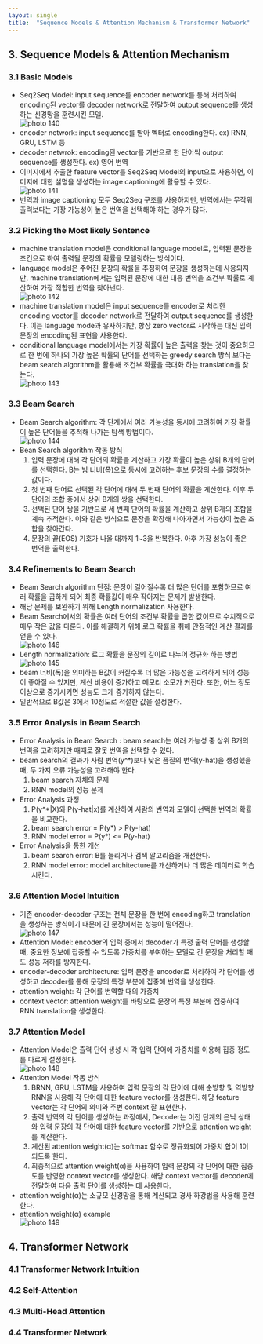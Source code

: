```yaml
---
layout: single
title:  "Sequence Models & Attention Mechanism & Transformer Network"
---
```

## 3. Sequence Models & Attention Mechanism

### 3.1 Basic Models
* Seq2Seq Model: input sequence를 encoder network를 통해 처리하여 encoding된 vector를 decoder network로 전달하여 output sequence를 생성하는 신경망을 훈련시킨 모델.                
![photo 140](/assets/img/blog/img140.png)             
* encoder network: input sequence를 받아 벡터로 encoding한다. ex) RNN, GRU, LSTM 등
* decoder netwrok: encoding된 vector를 기반으로 한 단어씩 output sequence를 생성한다. ex) 영어 번역
* 이미지에서 추출한 feature vector를 Seq2Seq Model의 input으로 사용하면, 이미지에 대한 설명을 생성하는 image captioning에 활용할 수 있다.                
![photo 141](/assets/img/blog/img141.png)             
* 번역과 image captioning 모두 Seq2Seq 구조를 사용하지만, 번역에서는 무작위 출력보다는 가장 가능성이 높은 번역을 선택해야 하는 경우가 많다.

### 3.2 Picking the Most likely Sentence
* machine translation model은 conditional language model로, 입력된 문장을 조건으로 하여 출력될 문장의 확률을 모델링하는 방식이다.
* language model은 주어진 문장의 확률을 추정하여 문장을 생성하는데 사용되지만, machine translation에서는 입력된 문장에 대한 대응 번역을 조건부 확률로 계산하여 가장 적합한 번역을 찾아낸다.               
![photo 142](/assets/img/blog/img142.png)               
* machine translation model은 input sequence를 encoder로 처리한 encoding vector를 decoder network로 전달하여 output sequence를 생성한다. 이는 language mode과 유사하지만, 항상 zero vector로 시작하는 대신 입력 문장의 encoding된 표현을 사용한다.
* conditional language model에서는 가장 확률이 높은 출력을 찾는 것이 중요하므로 한 번에 하나의 가장 높은 확률의 단어를 선택하는 greedy search 방식 보다는 beam search algorithm을 활용해 조건부 확률을 극대화 하는 translation을 찾는다.              
![photo 143](/assets/img/blog/img143.png)         

### 3.3 Beam Search
* Beam Search algorithm: 각 단계에서 여러 가능성을 동시에 고려하여 가장 확률이 높은 단어들을 추적해 나가는 탐색 방법이다.           
![photo 144](/assets/img/blog/img144.png)                 
* Bean Search algorithm 작동 방식
  1. 입력 문장에 대해 각 단어의 확률을 계산하고 가장 확률이 높은 상위 B개의 단어를 선택한다. B는 빔 너비(폭)으로 동시에 고려하는 후보 문장의 수를 결정하는 값이다.
  2. 첫 번째 단어로 선택된 각 단어에 대해 두 번째 단어의 확률을 계산한다. 이후 두 단어의 조합 중에서 상위 B개의 쌍을 선택한다.
  3. 선택된 단어 쌍을 기반으로 세 번째 단어의 확률을 계산하고 상위 B개의 조합을 계속 추적한다. 이와 같은 방식으로 문장을 확장해 나아가면서 가능성이 높은 조합을 찾아간다.
  4. 문장의 끝(EOS) 기호가 나올 대까지 1~3을 반복한다. 아후 가장 성능이 좋은 번역을 출력한다.

### 3.4 Refinements to Beam Search
* Beam Search algorithm 단점: 문장이 길어질수록 더 많은 단어를 포함하므로 여러 확률을 곱하게 되어 최종 확률값이 매우 작아지는 문제가 발생한다.
* 해당 문제를 보완하기 위해 Length normalization 사용한다.
* Beam Search에서의 확률은 여러 단어의 조건부 확률을 곱한 값이므로 수치적으로 매우 작은 값을 다룬다. 이를 해결하기 위해 로그 확률을 취해 안정적인 계산 결과를 얻을 수 있다.             
![photo 146](/assets/img/blog/img146.png)            
* Length normalization: 로그 확률을 문장의 길이로 나누어 정규화 하는 방법             
![photo 145](/assets/img/blog/img145.png)      
* beam 너비(폭)을 의미하는 B값이 커질수록 더 많은 가능성을 고려하게 되어 성능이 좋아질 수 있지만, 계산 비용이 증가하고 메모리 소모가 커진다. 또한, 어느 정도 이상으로 증가시키면 성능도 크게 증가하지 않는다.
* 일반적으로 B값은 3에서 10정도로 적절한 값을 설정한다.

### 3.5 Error Analysis in Beam Search
* Error Analysis in Beam Search : beam search는 여러 가능성 중 상위 B개의 번역을 고려하지만 때때로 잘못 번역을 선택할 수 있다.
* beam search의 결과가 사람 번역(y^*)보다 낮은 품질의 번역(y-hat)을 생성했을 때, 두 가지 오류 가능성을 고려해야 한다.
  1. beam search 자체의 문제
  2. RNN model의 성능 문제
* Error Analysis 과정
  1. P(y^*|X)와 P(y-hat|x)를 계산하여 사람의 번역과 모델이 선택한 번역의 확률을 비교한다.
  2. beam search error = P(y*) > P(y-hat)
  3. RNN model error = P(y*) <= P(y-hat)
* Error Analysis을 통한 개선
  1. beam search error: B를 늘리거나 검색 알고리즘을 개선한다.
  2. RNN model error: model architecture를 개선하거나 더 많은 데이터로 학습시킨다.

### 3.6 Attention Model Intuition
* 기존 encoder-decoder 구조는 전체 문장을 한 번에 encoding하고 translation을 생성하는 방식이기 때문에 긴 문장에서는 성능이 떨어진다.     
![photo 147](/assets/img/blog/img147.png)          
* Attention Model: encoder의 입력 중에서 decoder가 특정 출력 단어를 생성할 때, 중요한 정보에 집중할 수 있도록 가중치를 부여하는 모델로 긴 문장을 처리할 때도 성능 저하를 방지한다.
* encoder-decoder architecture: 입력 문장을 encoder로 처리하여 각 단어를 생성하고 decoder를 통해 문장의 특정 부분에 집중해 번역을 생성한다.
* attention weight: 각 단어를 번역할 때의 가중치
* context vector: attention weight를 바탕으로 문장의 특정 부분에 집중하여 RNN translation을 생성한다.

### 3.7 Attention Model
* Attention Model은 출력 단어 생성 시 각 입력 단어에 가중치를 이용해 집중 정도를 다르게 설정한다.        
![photo 148](/assets/img/blog/img148.png)        
* Attention Model 작동 방식
  1. BRNN, GRU, LSTM을 사용하여 입력 문장의 각 단어에 대해 순방향 및 역방향 RNN을 사용해 각 단어에 대한 feature vector를 생성한다. 해당 feature vector는 각 단어의 의미와 주변 context 잘 표현한다.
  2. 출력 번역의 각 단어를 생성하는 과정에서, Decoder는 이전 단계의 은닉 상태와 입력 문장의 각 단어에 대한 feature vector를 기반으로 attention weight를 계산한다.
  3. 계산된 attention weight(α)는 softmax 함수로 정규화되어 가중치 합이 1이 되도록 한다.
  4. 최종적으로 attention weight(α)을 사용하여 입력 문장의 각 단어에 대한 집중도를 반영한 context vector를 생성한다. 해당 context vector를 decoder에 전달하여 다음 출력 단어를 생성하는 데 사용한다.
* attention weight(α)는 소규모 신경망을 통해 계산되고 경사 하강법을 사용해 훈련한다.
* attention weight(α) example                 
![photo 149](/assets/img/blog/img149.png)            

## 4. Transformer Network

### 4.1 Transformer Network Intuition

### 4.2 Self-Attention

### 4.3 Multi-Head Attention

### 4.4 Transformer Network
